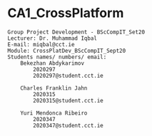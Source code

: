 # CA1_CrossPlatform
    Group Project Development - BScCompIT_Set20
    Lecturer: Dr. Muhammad Iqbal
    E-mail: miqbal@cct.ie
    Module: CrossPlatDev_BScCompIT_Sept20
    Students names/ numbers/ email:
        Bekezhan Abdykarimov 
            2020297 
            2020297@student.cct.ie

        Charles Franklin Jahn 
            2020315 
            2020315@student.cct.ie

        Yuri Mendonca Ribeiro 
            2020347
            2020347@student.cct.ie


